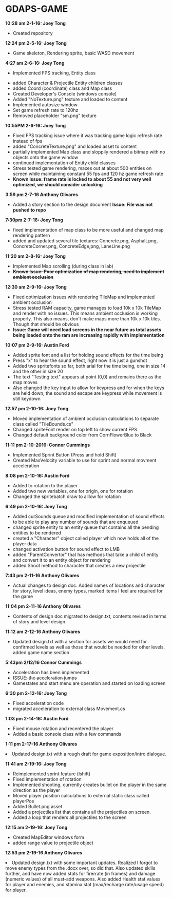 # GDAPS-GAME
<b>10:28 am 2-1-16: Joey Tong</b> <ul><li>Created repository</li></ul>

<b>12:24 pm 2-5-16: Joey Tong</b> <ul><li>Game skeleton, Rendering sprite, basic WASD movement</li></ul>

<b>4:27 am 2-6-16: Joey Tong</b> <ul><li> Implemented FPS tracking, Entity class</li>
<li> added Character & Projectile Entity children classes</li>
<li> added Coord (coordinate) class and Map class</li>
<li> Created Developer's Console (windows console)</li>
<li> Added "NoTexture.png" texture and loaded to content</li>
<li> Implemented autosize window</li>
<li> Set game refresh rate to 120hz</li>
<li> Removed placeholder "sm.png" texture</li></ul>
<b>10:55PM 2-6-16: Joey Tong</b> <ul><li>Fixed FPS tracking issue where it was tracking game logic refresh rate instead of fps</li>
<li> added "ConcreteTexture.png" and loaded asset to content</li>
<li> partially implemented Map class and sloppily rendered a bitmap with no objects onto the game window</li>
<li> continued implementation of Entity child classes</li>
<li> Stress tested game rendering, maxes out at about 500 entities on screen while maintaining constant 55 fps and 120 hz game refresh rate</li>
<li> <b>Known Issue: frame rate is locked to about 55 and not very well optimized, we should consider unlocking</b></li></ul>              			  
                            
<b>3:59 pm 2-7-16 Anthony Olivares</b>
<ul><li>Added a story section to the design document <b>Issue: File was not pushed to repo</b></li></ul>
<b>7:30pm 2-7-16: Joey Tong</b><ul><li>fixed implementation of map class to be more useful and changed map rendering pattern</li>
<li>added and updated several tile textures: Concrete.png, Asphalt.png, ConcreteCorner.png, ConcreteEdge,png, LaneLine.png</li></ul>
<b>11:20 am 2-8-16: Joey Tong</b>
<ul><li>Implemented Map scrolling (during class in lab)</li>
<strike><li><b>Known Issue: Poor optimization of map rendering, need to implement ambient occlusion</b></ul></strike>
<b>12:30 am 2-9-16: Joey Tong</b>
<ul><li>Fixed optimization issues with rendering TileMap and implemented ambient occlusion</li>
<li>Stress tested RAM capacity, game manages to load 10k x 10k TileMap and render with no issues. This means ambient occlusion is working properly. This also means, don't make maps more than 10k x 10k tiles. Though that should be obvious</li>
<li><b>Issue: Game will need load screens in the near future as total assets being loaded onto the ram are increasing rapidly with implementation</b></li></ul>

<b>10:07 pm 2-9-16: Austin Ford</b>
<ul><li>Added sprite font and a list for holding sound effects for the time being</li>
<li>Press "x" to hear the sound effect, right now it is just a gunshot</li>
<li>Added two spritefonts so far, both arial for the time being, one in size 14 and the other in size 20</li>
<li>The text "Testing text" appears at point (0,0) and remains there as the map moves</li>
<li>Also changed the key input to allow for keypress and for when the keys are held down, the sound and escape are keypress while movement is still keydown</li></ul>
<b>12:57 pm 2-10-16: Joey Tong</b>
<ul><li>Moved implementation of ambient occlusion calculations to separate class called "TileBounds.cs"</li>
<li>Changed spriteFont render on top left to show current FPS</li>
<li>Changed default background color from CornFlowerBlue to Black</li></ul>


<b>11:11 pm 2-10-2016: Connor Cummings</b>
<ul><li>Implemented Sprint Button (Press and hold Shift)</li>
<li>Created MaxVelocity variable to use for sprint and normal movment acceleration </li></ul>

<b>8:08 pm 2-10-16: Austin Ford</b>
<ul><li>Added to rotation to the player</li>
<li>Added two new variables, one for origin, one for rotation</li>
<li>Changed the spritebatch draw to alllow for rotation</li></ul>

<b>6:49 pm 2-10-16: Joey Tong</b>
<ul><li>Added curSounds queue and modified implementation of sound effects to be able to play any number of sounds that are enqueued</li>
<li>changed sprite entity to an entity queue that contains all the pending entities to be rendered</li>
<li>created a "Character" object called player which now holds all of the player data</li>
<li>changed activation button for sound effect to LMB</li>
<li>added "ParentConvertor" that has methods that take a child of entity and convert it to an entity object for rendering</li>
<li>added Shoot method to character that creates a new projectile</li></ul>

<b>7:43 pm 2-11-16 Anthony Olivares</b>
<ul><li>Actual changes to design doc. Added names of locations and character for story, level ideas, enemy types, marked items I feel are required for the game</li></ul>

<b>11:04 pm 2-11-16 Anthony Olivares</b>
<ul><li>Contents of design doc migrated to design.txt, contents revised in terms of story and level design.</li></ul>

<b>11:12 am 2-12-16 Anthony Olivares</b>
<ul><li>Updated design.txt with a section for assets we would need for confirmed levels as well as those that would be needed for other levels, added game name section</li></ul>

<b>5:43pm 2/12/16 Connor Cummings</b>
<ul><li>Acceleration has been implemented</li> 
<strike><li>ISSUE: the acceleration jumps</li> </strike>
<li>Gamestates and start menu are operation and started on loading screen</li></ul>

<b>6:30 pm 2-12-16: Joey Tong</b>
<ul><li>Fixed acceleration code</li>
<li>migrated acceleration to external class Movement.cs</li>
</ul>

<b>1:03 pm 2-14-16: Austin Ford</b>
<ul><li>Fixed mouse rotation and recentered the player</li>
<li>Added a basic console class with a few commands</li></ul>

<b>1:11 pm 2-17-16 Anthony Olivares</b>
<li>Updated design.txt with a rough draft for game exposition/intro dialogue.</li>

<b>11:41 am 2-19-16: Joey Tong</b>
<ul><li>Reimplemented sprint feature (lshift)</li>
<li>Fixed implementation of rotation</li>
<li>Implemented shooting, currently creates bullet on the player in the same direction as the player</li>
<li>Moved player position calculations to external static class called playerPos</li>
<li>Added Bullet.png asset </li>
<li>Added a projectiles list that contains all the projectiles on screen.</li>
<li>Added a loop that renders all projectiles to the screen</li></ul>

<b>12:15 am 2-19-16: Joey Tong</b>
<ul><li>Created MapEditor windows form</li>
<li>added range value to projectile object</li></ul>

<b>12:53 pm 2-19-16 Anthony Olivares</b>
<li>Updated design.txt with some important updates. Realized I forgot to move enemy types from the .docx over, so did that. Also updated skills further, and have now added stats for firerrate (in frames) and damage (numeric values) of all must-add weapons. Also added Health stat values for player and enemies, and stamina stat (max/recharge rate/usage speed) for player.</li>
